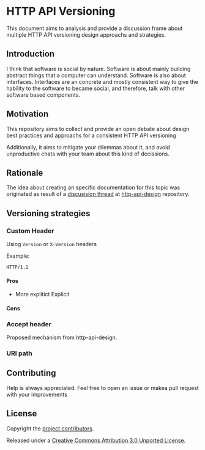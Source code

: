 # HTTP API Versioning

This document aims to analysis and provide a discussion frame about multiple HTTP API versioning design approachs and strategies.

## Introduction

I think that software is social by nature. Software is about mainly building abstract things that a computer can understand. Software is also about interfaces. Interfaces are an concrete and mostly consistent way to give the hability to the software to became social, and therefore, talk with other software based components.

## Motivation

This repository aims to collect and provide an open debate 
about design best practices and approachs for a consistent HTTP API versioning

Additionally, it aims to mitigate your dilemmas about it, and avoid unproductive 
chats with your team about this kind of decissions.

## Rationale

The idea about creating an specific documentation for this topic was originated as result of a [discusision thread](https://github.com/interagent/http-api-design/issues/8) at [http-api-design](https://github.com/interagent/http-api-design) repository.

## Versioning strategies

### Custom Header

Using `Version` or `X-Version` headers

Example:
```
HTTP/1.1
```

#### Pros

- More explitict Explicit

#### Cons

### Accept header

Proposed mechanism from http-api-design.

### URI path

## Contributing

Help is always appreciated. Feel free to open an issue or makea pull request with your improvements

## License

Copyright the [project contributors](CONTRIBUTORS.md).

Released under a [Creative Commons Attribution 3.0 Unported License](http://creativecommons.org/licenses/by/3.0/).

